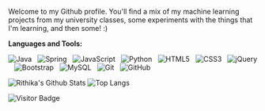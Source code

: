 Welcome to my Github profile. You'll find a mix of my machine learning projects from my university classes, some experiments with the things that I'm learning, and then some! :) 

<!-- Feel free to look around - if something sticks out, reach me on rithika_adiga@outlook.com and we can have a chat!
-->

**Languages and Tools:** 

![Java](https://img.shields.io/badge/-Java-black?logo=java&style=social)&nbsp;&nbsp;
![Spring](https://img.shields.io/badge/-Spring%20Framework-black?logo=spring&style=social)&nbsp;&nbsp;
![JavaScript](https://img.shields.io/badge/-JavaScript-black?logo=javascript&style=social)&nbsp;&nbsp;
![Python](https://img.shields.io/badge/-Python-black?logo=Python&style=social)&nbsp;&nbsp;
![HTML5](https://img.shields.io/badge/-HTML5-black?logo=html5&style=social)&nbsp;&nbsp;
![CSS3](https://img.shields.io/badge/-CSS3-black?logo=css3&style=social)&nbsp;&nbsp;
![jQuery](https://img.shields.io/badge/-jQuery-black?logo=jquery&style=social)&nbsp;&nbsp;
![Bootstrap](https://img.shields.io/badge/-Bootstrap-black?logo=bootstrap&style=social)&nbsp;&nbsp;
![MySQL](https://img.shields.io/badge/-MySQL-black?logo=mysql&style=social)&nbsp;&nbsp;
![Git](https://img.shields.io/badge/-Git-black?logo=git&style=social)&nbsp;&nbsp;
![GitHub](https://img.shields.io/badge/-GitHub-black?logo=github&style=social)&nbsp;&nbsp;

![Rithika's Github Stats](https://github-readme-stats.vercel.app/api?username=rithikaadiga&count_private=true&show_icons=true&include_all_commits=true)
![Top Langs](https://github-readme-stats.vercel.app/api/top-langs/?username=rithikaadiga&hide=TeX&layout=compact)

![Visitor Badge](https://visitor-badge.laobi.icu/badge?page_id=rithikaadiga.rithikaadiga)

<!--
<img align="center" src="https://github-readme-stats.vercel.app/api?username=rithikaadiga&show_icons=true&theme=radical"/>
-->


<!--
**rithikaadiga/rithikaadiga** is a ✨ _special_ ✨ repository because its `README.md` (this file) appears on your GitHub profile.

Here are some ideas to get you started:

- 🔭 I’m currently working on ...
- 🌱 I’m currently learning ...
- 👯 I’m looking to collaborate on ...
- 🤔 I’m looking for help with ...
- 💬 Ask me about ...
- 📫 How to reach me: ...
- 😄 Pronouns: ...
- ⚡ Fun fact: ...
-->
